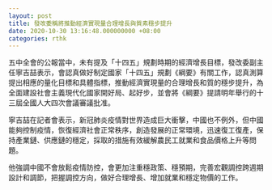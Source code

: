 ```yaml
---
layout: post
title: 發改委稱將推動經濟實現量合理增長與質素穩步提升
date: 2020-10-30 13:16:48.000000000 +08:00
categories: rthk
---
```


五中全會的公報當中，未有提及「十四五」規劃時期的經濟增長目標，發改委副主任寧吉喆表示，會認真做好制定國家「十四五」規劃《綱要》有關工作，認真測算提出相應的量化目標和具體指標，推動經濟實現量的合理增長和質的穩步提升，為全面建設社會主義現代化國家開好局、起好步，並會將《綱要》提請明年舉行的十三屆全國人大四次會議審議批准。

寧吉喆在記者會表示，新冠肺炎疫情對世界造成巨大衝擊，中國也不例外，但中國能夠控制疫情，恢復經濟社會正常秩序，創造發展的正常環境，迅速復工復產，保持產業鏈、供應鏈的穩定，採取的措施有效緩解農民工就業和食品價格上升等問題。

他強調中國不會放鬆疫情防控，會更加注重穩政策、穩預期，完善宏觀調控跨週期設計和調節，把握調控方向，做好合理增長、增加就業和穩定物價的工作。

